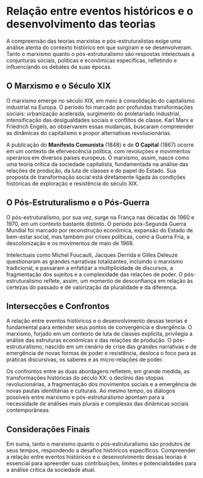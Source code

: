 # Relação entre eventos históricos e o desenvolvimento das teorias

A compreensão das teorias marxistas e pós-estruturalistas exige uma análise atenta do contexto histórico em que surgiram e se desenvolveram. Tanto o marxismo quanto o pós-estruturalismo são respostas intelectuais a conjunturas sociais, políticas e econômicas específicas, refletindo e influenciando os debates de suas épocas.

## O Marxismo e o Século XIX

O marxismo emerge no século XIX, em meio à consolidação do capitalismo industrial na Europa. O período foi marcado por profundas transformações sociais: urbanização acelerada, surgimento do proletariado industrial, intensificação das desigualdades sociais e conflitos de classe. Karl Marx e Friedrich Engels, ao observarem essas mudanças, buscaram compreender as dinâmicas do capitalismo e propor alternativas revolucionárias.

A publicação do **Manifesto Comunista** (1848) e de **O Capital** (1867) ocorre em um contexto de efervescência política, com revoluções e movimentos operários em diversos países europeus. O marxismo, assim, nasce como uma teoria crítica da sociedade capitalista, fundamentada na análise das relações de produção, da luta de classes e do papel do Estado. Sua proposta de transformação social está diretamente ligada às condições históricas de exploração e resistência do século XIX.

## O Pós-Estruturalismo e o Pós-Guerra

O pós-estruturalismo, por sua vez, surge na França nas décadas de 1960 e 1970, em um contexto bastante distinto. O período pós-Segunda Guerra Mundial foi marcado por reconstrução econômica, expansão do Estado de bem-estar social, mas também por crises políticas, como a Guerra Fria, a descolonização e os movimentos de maio de 1968.

Intelectuais como Michel Foucault, Jacques Derrida e Gilles Deleuze questionaram as grandes narrativas totalizantes, incluindo o marxismo tradicional, e passaram a enfatizar a multiplicidade de discursos, a fragmentação dos sujeitos e a complexidade das relações de poder. O pós-estruturalismo reflete, assim, um momento de desconfiança em relação às certezas do passado e de valorização da pluralidade e da diferença.

## Intersecções e Confrontos

A relação entre eventos históricos e o desenvolvimento dessas teorias é fundamental para entender seus pontos de convergência e divergência. O marxismo, forjado em um contexto de luta de classes explícita, privilegia a análise das estruturas econômicas e das relações de produção. O pós-estruturalismo, nascido em um cenário de crise das grandes narrativas e de emergência de novas formas de poder e resistência, desloca o foco para as práticas discursivas, os saberes e as micro-relações de poder.

Os confrontos entre as duas abordagens refletem, em grande medida, as transformações históricas do século XX: o declínio das utopias revolucionárias, a fragmentação dos movimentos sociais e a emergência de novas pautas identitárias e culturais. Ao mesmo tempo, os diálogos possíveis entre marxismo e pós-estruturalismo apontam para a necessidade de análises mais plurais e complexas das dinâmicas sociais contemporâneas.

## Considerações Finais

Em suma, tanto o marxismo quanto o pós-estruturalismo são produtos de seus tempos, respondendo a desafios históricos específicos. Compreender a relação entre eventos históricos e o desenvolvimento dessas teorias é essencial para apreender suas contribuições, limites e potencialidades para a análise crítica da sociedade atual.